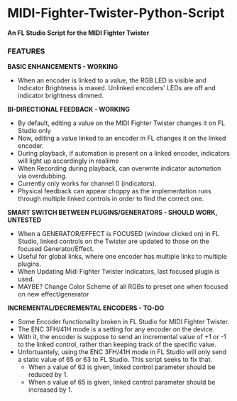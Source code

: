 # **MIDI-Fighter-Twister-Python-Script**
**An FL Studio Script for the MIDI Fighter Twister**

### **FEATURES**
**BASIC ENHANCEMENTS - WORKING**
- When an encoder is linked to a value, the RGB LED is visible and Indicator Brightness is maxed. Unlinked encoders' LEDs are off and indicator brightness dimmed.

**BI-DIRECTIONAL FEEDBACK - WORKING**
- By default, editing a value on the MIDI Fighter Twister changes it on FL Studio only
- Now, editing a value linked to an encoder in FL changes it on the linked encoder.
- During playback, if automation is present on a linked encoder, indicators will light up accordingly in realiime
- When Recording during playback, can overwrite indicator automation via overdubbing.
- Currently only works for channel 0 (indicators).
- Physical feedback can appear choppy as the implementation runs through multiple linked controls in order to find the correct one.

**SMART SWITCH BETWEEN PLUGINS/GENERATORS - SHOULD WORK, UNTESTED**
- When a GENERATOR/EFFECT is FOCUSED (window clicked on) in FL Studio, linked controls on the Twister are updated to those on the focused Generator/Effect.
- Useful for global links, where one encoder has multiple links to multiple plugins.
- When Updating Midi Fighter Twister Indicators, last focused plugin is used.
- MAYBE? Change Color Scheme of all RGBs to preset one when focused on new effect/generator

**INCREMENTAL/DECREMENTAL ENCODERS - TO-DO**
- Some Encoder functionality broken in FL Studio for MIDI Fighter Twister.
- The ENC 3FH/41H mode is a setting for any encoder on the device. 
- With it, the encoder is suppose to send an incremental value of +1 or -1 to the linked control, rather than keeping track of the specific value.
- Unfortuantely, using the ENC 3FH/41H mode in FL Studio will only send a static value of 65 or 63 to FL Studio. This script seeks to fix that.
	- When a value of 63 is given, linked control parameter should be reduced by 1.
	- When a value of 65 is given, linked control parameter should be increased by 1.

